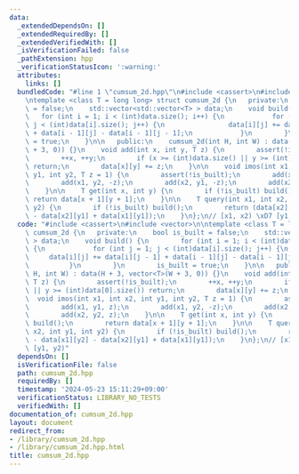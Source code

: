 ```yaml
---
data:
  _extendedDependsOn: []
  _extendedRequiredBy: []
  _extendedVerifiedWith: []
  _isVerificationFailed: false
  _pathExtension: hpp
  _verificationStatusIcon: ':warning:'
  attributes:
    links: []
  bundledCode: "#line 1 \"cumsum_2d.hpp\"\n#include <cassert>\n#include <vector>\n\
    \ntemplate <class T = long long> struct cumsum_2d {\n   private:\n    bool is_built\
    \ = false;\n    std::vector<std::vector<T> > data;\n    void build() {\n     \
    \   for (int i = 1; i < (int)data.size(); i++) {\n            for (int j = 1;\
    \ j < (int)data[i].size(); j++) {\n                data[i][j] += data[i][j - 1]\
    \ + data[i - 1][j] - data[i - 1][j - 1];\n            }\n        }\n        is_built\
    \ = true;\n    }\n\n   public:\n    cumsum_2d(int H, int W) : data(H + 3, vector<T>(W\
    \ + 3, 0)) {}\n    void add(int x, int y, T z) {\n        assert(!is_built);\n\
    \        ++x, ++y;\n        if (x >= (int)data.size() || y >= (int)data[0].size())\
    \ return;\n        data[x][y] += z;\n    }\n\n    void imos(int x1, int x2, int\
    \ y1, int y2, T z = 1) {\n        assert(!is_built);\n        add(x1, y1, z);\n\
    \        add(x1, y2, -z);\n        add(x2, y1, -z);\n        add(x2, y2, z);\n\
    \    }\n\n    T get(int x, int y) {\n        if (!is_built) build();\n       \
    \ return data[x + 1][y + 1];\n    }\n\n    T query(int x1, int x2, int y1, int\
    \ y2) {\n        if (!is_built) build();\n        return (data[x2][y2] - data[x1][y2]\
    \ - data[x2][y1] + data[x1][y1]);\n    }\n};\n// [x1, x2) \xD7 [y1, y2)\n"
  code: "#include <cassert>\n#include <vector>\n\ntemplate <class T = long long> struct\
    \ cumsum_2d {\n   private:\n    bool is_built = false;\n    std::vector<std::vector<T>\
    \ > data;\n    void build() {\n        for (int i = 1; i < (int)data.size(); i++)\
    \ {\n            for (int j = 1; j < (int)data[i].size(); j++) {\n           \
    \     data[i][j] += data[i][j - 1] + data[i - 1][j] - data[i - 1][j - 1];\n  \
    \          }\n        }\n        is_built = true;\n    }\n\n   public:\n    cumsum_2d(int\
    \ H, int W) : data(H + 3, vector<T>(W + 3, 0)) {}\n    void add(int x, int y,\
    \ T z) {\n        assert(!is_built);\n        ++x, ++y;\n        if (x >= (int)data.size()\
    \ || y >= (int)data[0].size()) return;\n        data[x][y] += z;\n    }\n\n  \
    \  void imos(int x1, int x2, int y1, int y2, T z = 1) {\n        assert(!is_built);\n\
    \        add(x1, y1, z);\n        add(x1, y2, -z);\n        add(x2, y1, -z);\n\
    \        add(x2, y2, z);\n    }\n\n    T get(int x, int y) {\n        if (!is_built)\
    \ build();\n        return data[x + 1][y + 1];\n    }\n\n    T query(int x1, int\
    \ x2, int y1, int y2) {\n        if (!is_built) build();\n        return (data[x2][y2]\
    \ - data[x1][y2] - data[x2][y1] + data[x1][y1]);\n    }\n};\n// [x1, x2) \xD7\
    \ [y1, y2)"
  dependsOn: []
  isVerificationFile: false
  path: cumsum_2d.hpp
  requiredBy: []
  timestamp: '2024-05-23 15:11:29+09:00'
  verificationStatus: LIBRARY_NO_TESTS
  verifiedWith: []
documentation_of: cumsum_2d.hpp
layout: document
redirect_from:
- /library/cumsum_2d.hpp
- /library/cumsum_2d.hpp.html
title: cumsum_2d.hpp
---
```

